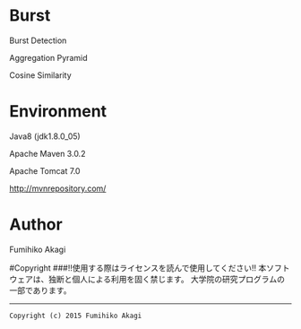 # Burst
Burst Detection

Aggregation Pyramid

Cosine Similarity

# Environment
Java8 (jdk1.8.0_05)

Apache Maven 3.0.2

Apache Tomcat 7.0

http://mvnrepository.com/

# Author
Fumihiko Akagi

#Copyright
###!!使用する際はライセンスを読んで使用してください!!
    本ソフトウェアは、独断と個人による利用を固く禁じます。
    大学院の研究プログラムの一部であります。
    
 ***
    Copyright (c) 2015 Fumihiko Akagi
